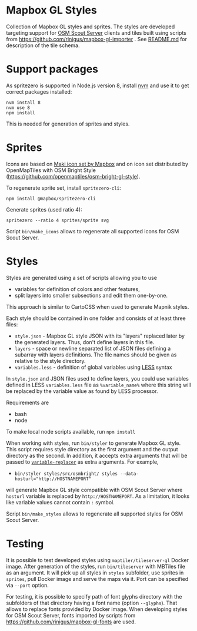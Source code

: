 # Mapbox GL Styles

Collection of Mapbox GL styles and sprites. The styles are developed targeting
support for [OSM Scout Server](https://github.com/rinigus/osmscout-server) clients and tiles built using
scripts from https://github.com/rinigus/mapbox-gl-importer . See [README.md](https://github.com/rinigus/mapbox-gl-importer/blob/master/README.md)
for description of the tile schema.


# Support packages

As spritezero is supported in Node.js version 8, install [nvm](https://github.com/nvm-sh/nvm) and use it to get correct packages installed:
```
nvm install 8
nvm use 8
npm install
```

This is needed for generation of sprites and styles.

# Sprites

Icons are based on
[Maki icon set by Mapbox](https://github.com/mapbox/maki) and on icon
set distributed by OpenMapTiles with OSM Bright Style
(https://github.com/openmaptiles/osm-bright-gl-style).

To regenerate sprite set, install `spritezero-cli`:

```
npm install @mapbox/spritezero-cli
```

Generate sprites (used ratio 4):

```
spritezero --ratio 4 sprites/sprite svg
```

Script `bin/make_icons` allows to regenerate all supported icons for OSM Scout Server.


# Styles

Styles are generated using a set of scripts allowing you to use

* variables for definition of colors and other features,
* split layers into smaller subsections and edit them one-by-one.

This approach is similar to CartoCSS when used to generate Mapnik styles.

Each style should be contained in one folder and consists of at least three files:

* `style.json` - Mapbox GL style JSON with its "layers" replaced later by the generated layers. Thus, don't define layers in this file.
* `layers` - space or newline separated list of JSON files defining a subarray with layers definitions. The file names should be given as relative to the style directory.
* `variables.less` - definition of global variables using [LESS](http://lesscss.org/) syntax

In `style.json` and JSON files used to define layers, you could use variables defined in LESS `variables.less` file as `%variable_name%` where this string will be replaced by the variable value as found by LESS processor.

Requirements are

* bash
* node

To make local node scripts available, run `npm install`

When working with styles, run `bin/styler` to generate Mapbox GL style. This script requires style directory as the first argument and the output directory as the second. In addition, it accepts extra arguments that will be passed to [`variable-replacer`](https://github.com/felicienfrancois/node-variable-replacer) as extra arguments. For example,

* `bin/styler styles/src/osmbright/ styles --data-hosturl="http://HOSTNAMEPORT"`

will generate Mapbox GL style compatible with OSM Scout Server where `hosturl` variable is replaced by `http://HOSTNAMEPORT`. As a limitation, it looks like
variable values cannot contain `:` symbol.

Script `bin/make_styles` allows to regenerate all supported styles for OSM Scout Server.


# Testing

It is possible to test developed styles using `maptiler/tileserver-gl` Docker image. After generation of the styles, run `bin/tileserver` with MBTiles file as an argument. It will pick up all styles in `styles` subfolder, use sprites in `sprites`, pull Docker image and serve the maps via it. Port can be specified via `--port` option.

For testing, it is possible to specify path of font glyphs directory with the subfolders of that directory having a font name (option `--glyphs`). That allows to replace fonts provided by Docker image. When developing styles for OSM Scout Server, fonts imported by scripts from https://github.com/rinigus/mapbox-gl-fonts are used.
